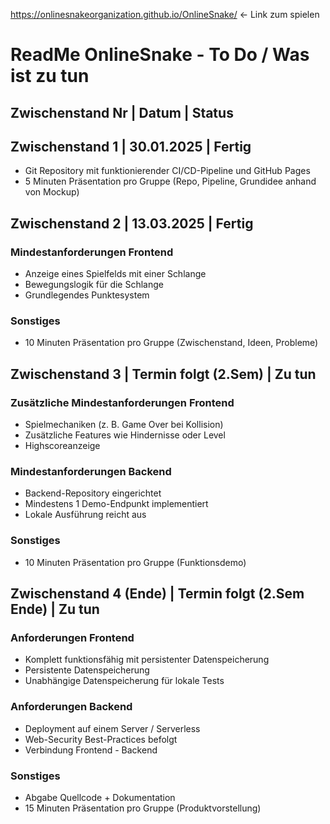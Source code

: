 https://onlinesnakeorganization.github.io/OnlineSnake/ <- Link zum spielen

# ReadMe OnlineSnake - To Do / Was ist zu tun
## Zwischenstand Nr | Datum | Status
## Zwischenstand 1 | 30.01.2025 | Fertig
- Git Repository mit funktionierender CI/CD-Pipeline und GitHub Pages
- 5 Minuten Präsentation pro Gruppe (Repo, Pipeline, Grundidee anhand von Mockup)

## Zwischenstand 2 | 13.03.2025 | Fertig
### Mindestanforderungen Frontend
- Anzeige eines Spielfelds mit einer Schlange
- Bewegungslogik für die Schlange
- Grundlegendes Punktesystem
### Sonstiges
- 10 Minuten Präsentation pro Gruppe (Zwischenstand, Ideen, Probleme)

## Zwischenstand 3 | Termin folgt (2.Sem) | Zu tun
### Zusätzliche Mindestanforderungen Frontend
- Spielmechaniken (z. B. Game Over bei Kollision)
- Zusätzliche Features wie Hindernisse oder Level
- Highscoreanzeige
### Mindestanforderungen Backend
- Backend-Repository eingerichtet
- Mindestens 1 Demo-Endpunkt implementiert
- Lokale Ausführung reicht aus
### Sonstiges
- 10 Minuten Präsentation pro Gruppe (Funktionsdemo)

## Zwischenstand 4 (Ende) | Termin folgt (2.Sem Ende) | Zu tun
### Anforderungen Frontend
- Komplett funktionsfähig mit persistenter Datenspeicherung
- Persistente Datenspeicherung
- Unabhängige Datenspeicherung für lokale Tests
### Anforderungen Backend
- Deployment auf einem Server / Serverless
- Web-Security Best-Practices befolgt
- Verbindung Frontend - Backend
### Sonstiges
- Abgabe Quellcode + Dokumentation
- 15 Minuten Präsentation pro Gruppe (Produktvorstellung)
